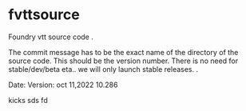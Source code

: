 # fvttsource

Foundry vtt source code .

The commit message has to be the exact name of the directory of the source code. This should be the version number.
There is no need for stable/dev/beta eta.. we will only launch stable releases.
.

Date: Version:
oct 11,2022 10.286

kicks
sds
fd
